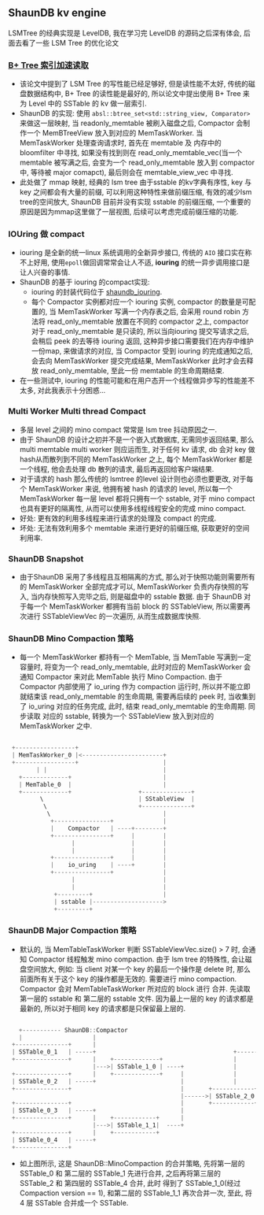 ## ShaunDB kv engine
LSMTree 的经典实现是 LevelDB, 我在学习完 LevelDB 的源码之后深有体会, 后面去看了一些 LSM Tree 的优化论文

### [B+ Tree 索引加速读取](https://www.usenix.org/conference/fast19/presentation/kaiyrakhmet)
- 该论文中提到了 LSM Tree 的写性能已经足够好, 但是读性能不太好, 传统的磁盘数据结构中, B+ Tree 的读性能是最好的, 所以论文中提出使用 B+ Tree 来为 Level 中的 SSTable 的 kv 做一层索引.
- ShaunDB 的实现: 使用 ```absl::btree_set<std::string_view, Comparator>``` 来做这一层映射, 当 readonly_memtable 被刷入磁盘之后, Compactor 会制作一个 MemBTreeView 放入到对应的 MemTaskWorker. 当 MemTaskWorker 处理查询请求时, 首先在 memtable 及 内存中的 bloomfilter 中寻找, 如果没有找到则在 read_only_memtable_vec(当一个 memtable 被写满之后, 会变为一个 read_only_memtable 放入到 compactor 中, 等待被 major comapct), 最后则会在 memtable_view_vec 中寻找.
- 此处做了 mmap 映射, 经典的 lsm tree 由于sstable 的kv字典有序性, key 与 key 之间都会有大量的前缀, 可以利用这种特性来做前缀压缩, 有效的减少lsm tree的空间放大, ShaunDB 目前并没有实现 sstable 的前缀压缩, 一个重要的原因是因为mmap这里做了一层视图, 后续可以考虑完成前缀压缩的功能.

### IOUring 做 compact
- iouring 是全新的统一linux 系统调用的全新异步接口, 传统的 ```AIO``` 接口实在称不上好用, 使用```epoll```做回调常常会让人不适, **iouring** 的统一异步调用接口是让人兴奋的事情.
- ShaunDB 的基于 iouring 的compact实现:
  - iouring 的封装代码位于 [shaundb_iouring](/src/util/iouring.hpp).
  - 每个 Compactor 实例都对应一个 iouring 实例, compactor 的数量是可配置的, 当 MemTaskWorker 写满一个内存表之后, 会采用 round robin 方法将 read_only_memtable 放置在不同的 compactor 之上, compactor 对于 read_only_memtable 是只读的, 所以当向iouring 提交写请求之后, 会稍后 peek 的去等待 iouring 返回, 这种异步接口需要我们在内存中维护一份map, 来做请求的对应, 当 Compactor 受到 iouring 的完成通知之后, 会去向 MemTaskWorker 提交完成结果, MemTaskWorker 此时才会去释放 read_only_memtable, 至此一份 memtable 的生命周期结束.
- 在一些测试中, iouring 的性能可能和在用户态开一个线程做异步写的性能差不太多, 对此我表示十分困惑...

### Multi Worker Multi thread Compact
- 多层 level 之间的 mino compact 常常是 lsm tree 抖动原因之一.
- 由于 ShaunDB 的设计之初并不是一个嵌入式数据库, 无需同步返回结果, 那么 multi memtable multi worker 则应运而生, 对于任何 kv 请求, db 会对 key 做hash从而散列到不同的 MemTaskWorker 之上, 每个 MemTaskWorker 都是一个线程, 他会去处理 db 散列的请求, 最后再返回给客户端结果.
- 对于请求的 hash 那么传统的 lsmtree 的level 设计则也必须也要更改, 对于每个 MemTaskWorker 来说, 他拥有被 hash 的请求的 level, 所以每一个 MemTaskWorker 每一层 level 都将只拥有一个 sstable, 对于 mino compact 也具有更好的隔离性, 从而可以使用多线程线程安全的完成 mino compact.
- 好处: 更有效的利用多线程来进行请求的处理及 compact 的完成.
- 坏处: 无法有效利用多个 memtable 来进行更好的前缀压缩, 获取更好的空间利用率.

### ShaunDB Snapshot
- 由于ShaunDB 采用了多线程且互相隔离的方式, 那么对于快照功能则需要所有的 MemTaskWorker 全部完成才可以, MemTaskWorker 负责内存快照的写入, 当内存快照写入完毕之后, 则是磁盘中的 sstable 数据. 由于 ShaunDB 对于每一个 MemTaskWorker 都拥有当前 block 的 SSTableView, 所以需要再次进行 SSTableViewVec 的一次遍历, 从而生成数据库快照.


### ShaunDB Mino Compaction 策略
- 每一个 MemTaskWorker 都持有一个 MemTable, 当 MemTable 写满到一定容量时, 将变为一个 read_only_memtable, 此时对应的 MemTaskWorker 会通知 Compactor 来对此 MemTable 执行 Mino Compaction. 由于 Compactor 内部使用了 io_uring 作为 compaction 运行时, 所以并不能立即就结束该 read_only_memtable 的生命周期, 需要再后续的 peek 时, 当收集到了 io_uring 对应的任务完成, 此时, 结束 read_only_memtable 的生命周期. 同步读取 对应的 sstable, 转换为一个 SSTableView 放入到对应的 MemTaskWorker 之中.

```c++

 +-----------------+
 | MemTaskWorker_0 |<-----------------------+ 
 +-----------------+                        |
        | |                                 |
   +-------------+                          |
   | MemTable_0  |                          |
   +-------------+                   +--------------+
         \                           | SStableView  |
          \                          +--------------+      
           \                                |
            +----------------+              |
            |    Compactor   | ----+--------+
            +----------------+     |        |
                  |                |        |
                  |                |        |
            +----------------+     |        |
            |    io_uring    | ----+        |
            +----------------+              |
                  |                         |
                  |                         |
             +---------+                    |
             | sstable |-------------------->
             +---------+
```


### ShaunDB Major Compaction 策略
- 默认的, 当 MemTableTaskWorker 判断 SSTableViewVec.size() > 7 时, 会通知 Compactor 线程触发 mino compaction. 由于 lsm tree 的特殊性, 会让磁盘空间放大, 例如: 当 client 对某一个 key 的最后一个操作是 delete 时, 那么前面所有关于这个 key 的操作都是无效的. 需要进行 mino compaction. Compactor 会对 MemTableTaskWorker 所对应的 block 进行 合并. 先读取 第一层的 sstable 和 第二层的 sstable 文件. 因为最上一层的 key 的请求都是最新的, 所以对于相同 key 的请求都是只保留最上层的.

```c++

   +----------- ShaunDB::Compactor
   |                    |
 +---------------+      |                                                     +---------------+
 | SSTable_0_1   | -----+                                       +------------>| MemTaskWorker |
 +---------------+      |    +-------------+                    |             +---------------+
                        |--->| SSTable_1_0 | ----+              |
 +---------------+      |    +-------------+     |              |
 | SSTable_0_2   | -----+                        |              |
 +---------------+                               |       +------------+
                                                 |------>| SSTable_2_0|
 +---------------+                               |       +------------+
 | SSTable_0_3   | -----+                        |
 +---------------+      |    +------------+      |
                        |--->| SSTable_1_1|  ----+
 +---------------+      |    +------------+
 | SSTable_0_4   | -----+
 +---------------+

```
- 如上图所示, 这是 ShaunDB::MinoCompaction 的合并策略, 先将第一层的 SSTable_0 和 第二层的 SSTable_1 先进行合并, 之后再将第三层的 SSTable_2 和 第四层的 SSTable_4 合并, 此时 得到了 SSTable_1_0(经过 Compaction version == 1), 和第二层的 SSTable_1_1 再次合并一次, 至此, 将 4 层 SSTable 合并成一个 SSTable.
